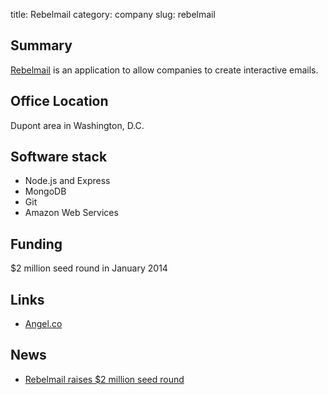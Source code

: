 title: Rebelmail
category: company
slug: rebelmail


## Summary
[Rebelmail](http://www.rebelmail.com/) is an application to allow companies 
to create interactive emails.


## Office Location
Dupont area in Washington, D.C.


## Software stack
* Node.js and Express
* MongoDB
* Git
* Amazon Web Services


## Funding
$2 million seed round in January 2014

## Links
* [Angel.co](https://angel.co/rebelmail)


## News
* [Rebelmail raises $2 million seed round](http://www.businessinsider.com/rebelmail-raises-2-million-seed-round-2014-6)
